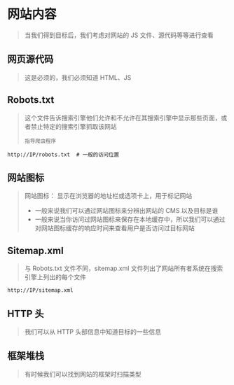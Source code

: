# 网站内容

> 当我们得到目标后，我们考虑对网站的 JS 文件、源代码等等进行查看

## 网页源代码

> 这是必须的，我们必须知道 HTML、JS

## Robots.txt

> 这个文件告诉搜索引擎他们允许和不允许在其搜索引擎中显示那些页面，或者禁止特定的搜索引擎抓取该网站
>
> `指导爬虫程序`

```shell
http://IP/robots.txt  # 一般的访问位置
```

## 网站图标

> 网站图标： 显示在浏览器的地址栏或选项卡上，用于标记网站
>
> * 一般来说我们可以通过网站图标来分辨出网站的 CMS 以及目标是谁
> * 一般来说当你访问过网站图标来保存在本地缓存中，所以我们可以通过对网站图标缓存的响应时间来查看用户是否访问过目标网站

## Sitemap.xml

> 与 Robots.txt 文件不同，sitemap.xml 文件列出了网站所有者系统在搜索引擎上列出的每个文件

```shell
http://IP/sitemap.xml
```

## HTTP 头

> 我们可以从 HTTP 头部信息中知道目标的一些信息

## 框架堆栈

> 有时候我们可以找到网站的框架时扫描类型
